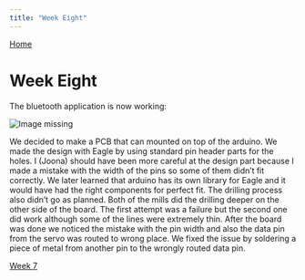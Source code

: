 ```yaml
---
title: "Week Eight"
---
```


[Home](https://kpalok.github.io/Digifab/)

# Week Eight

The bluetooth application is now working:

![Image missing](https://raw.githubusercontent.com/kpalok/Digifab/gh-pages/Images/BluetoothDemo.gif)

We decided to make a PCB that can mounted on top of the arduino. We made the design with Eagle by using standard pin header parts for the
holes. I (Joona) should have been more careful at the design part because I made a mistake with the width of the pins so some of them 
didn’t fit correctly. We later learned that arduino has its own library for Eagle and it would have had the right components for perfect
fit. The drilling process also didn’t go as planned. Both of the mills did the drilling deeper on the other side of the board. The first
attempt was a failure but the second one did work although some of the lines were extremely thin. After the board was done we noticed the
mistake with the pin width and also the data pin from the servo was routed to wrong place. We fixed the issue by soldering a piece of 
metal from another pin to the wrongly routed data pin.

[Week 7](https://kpalok.github.io/Digifab/2018/04/25/weekly-report.html)
